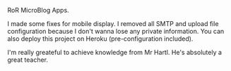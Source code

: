 RoR MicroBlog Apps.

I made some fixes for mobile display. I removed all SMTP and upload file configuration because I don't wanna lose any private information. You can also deploy this project on Heroku (pre-configuration included).

I'm really greateful to achieve knowledge from Mr Hartl. He's absolutely a great teacher.
